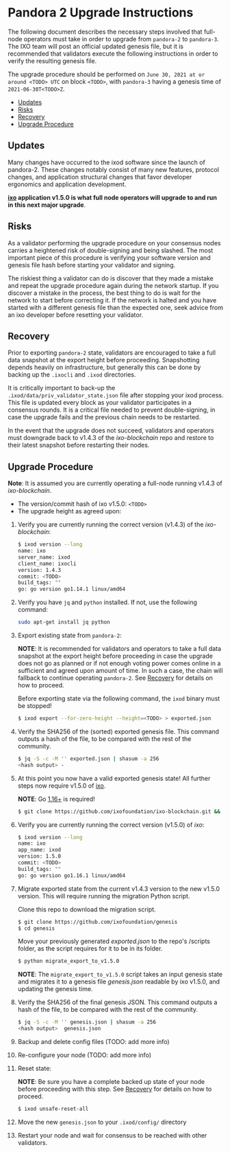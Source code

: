 # Pandora 2 Upgrade Instructions

The following document describes the necessary steps involved that full-node operators
must take in order to upgrade from `pandora-2` to `pandora-3`. The IXO team
will post an official updated genesis file, but it is recommended that validators
execute the following instructions in order to verify the resulting genesis file.

The upgrade procedure should be performed on `June 30, 2021 at or around <TODO> UTC` on block `<TODO>`, with `pandora-3` having a genesis time of `2021-06-30T<TODO>Z`.

  - [Updates](#updates)
  - [Risks](#risks)
  - [Recovery](#recovery)
  - [Upgrade Procedure](#upgrade-procedure)

## Updates

Many changes have occurred to the ixod software since the launch of pandora-2. These changes notably consist of many new features,
protocol changes, and application structural changes that favor developer ergonomics and application development.

<TODO>

__[ixo](https://github.com/ixofoundation/ixo-blockchain) application v1.5.0 is
what full node operators will upgrade to and run in this next major upgrade__.

## Risks

As a validator performing the upgrade procedure on your consensus nodes carries a heightened risk of
double-signing and being slashed. The most important piece of this procedure is verifying your
software version and genesis file hash before starting your validator and signing.

The riskiest thing a validator can do is discover that they made a mistake and repeat the upgrade
procedure again during the network startup. If you discover a mistake in the process, the best thing
to do is wait for the network to start before correcting it. If the network is halted and you have
started with a different genesis file than the expected one, seek advice from an ixo developer
before resetting your validator.

## Recovery

Prior to exporting `pandora-2` state, validators are encouraged to take a full data snapshot at the
export height before proceeding. Snapshotting depends heavily on infrastructure, but generally this
can be done by backing up the `.ixocli` and `.ixod` directories.

It is critically important to back-up the `.ixod/data/priv_validator_state.json` file after stopping your ixod process. This file is updated every block as your validator participates in a consensus rounds. It is a critical file needed to prevent double-signing, in case the upgrade fails and the previous chain needs to be restarted.

In the event that the upgrade does not succeed, validators and operators must downgrade back to
v1.4.3 of the _ixo-blockchain_ repo and restore to their latest snapshot before restarting their nodes.

## Upgrade Procedure

__Note__: It is assumed you are currently operating a full-node running v1.4.3 of _ixo-blockchain_.

- The version/commit hash of ixo v1.5.0: `<TODO>`
- The upgrade height as agreed upon: **<TODO>**


1. Verify you are currently running the correct version (v1.4.3) of the _ixo-blockchain_:

   ```bash
   $ ixod version --long
   name: ixo
   server_name: ixod
   client_name: ixocli
   version: 1.4.3
   commit: <TODO>
   build_tags: ""
   go: go version go1.14.1 linux/amd64
   ```

2. Verify you have `jq` and `python` installed. If not, use the following command:

   ```bash
   sudo apt-get install jq python
   ```
   
4. Export existing state from `pandora-2`:

   **NOTE**: It is recommended for validators and operators to take a full data snapshot at the export
   height before proceeding in case the upgrade does not go as planned or if not enough voting power
   comes online in a sufficient and agreed upon amount of time. In such a case, the chain will fallback
   to continue operating `pandora-2`. See [Recovery](#recovery) for details on how to proceed.

   Before exporting state via the following command, the `ixod` binary must be stopped!

   ```bash
   $ ixod export --for-zero-height --height=<TODO> > exported.json
   ```

3. Verify the SHA256 of the (sorted) exported genesis file. This command outputs a hash of the file, to be compared  with the rest of the community.

   ```bash
   $ jq -S -c -M '' exported.json | shasum -a 256
   <hash output> -
   ```

4. At this point you now have a valid exported genesis state! All further steps now require
v1.5.0 of [ixo](https://github.com/ixofoundation/ixo-blockchain).

   **NOTE**: Go [1.16+](https://golang.org/dl/) is required!

   ```bash
   $ git clone https://github.com/ixofoundation/ixo-blockchain.git && cd ixo-blockchain && git checkout v1.5.0; make install
   ```

5. Verify you are currently running the correct version (v1.5.0) of _ixo_:

   ```bash
   $ ixod version --long
   name: ixo
   app_name: ixod
   version: 1.5.0
   commit: <TODO>
   build_tags: ""
   go: go version go1.16.1 linux/amd64

   ```

6. Migrate exported state from the current v1.4.3 version to the new v1.5.0 version. This will require running the migration Python script.

   Clone this repo to download the migration script.
   
   ```bash
   $ git clone https://github.com/ixofoundation/genesis
   $ cd genesis
   ```
   
   Move your previously generated _exported.json_ to the repo's /scripts folder, as the script requires for it to be in its folder.

   ```bash
   $ python migrate_export_to_v1.5.0
   ```

   **NOTE**: The `migrate_export_to_v1.5.0` script takes an input genesis state and migrates it to a genesis file _genesis.json_ readable by ixo v1.5.0, and updating the genesis time.

7. Verify the SHA256 of the final genesis JSON. This command outputs a hash of the file, to be compared with the rest of the community.

   ```bash
   $ jq -S -c -M '' genesis.json | shasum -a 256
   <hash output>  genesis.json
   ```

7. Backup and delete config files (TODO: add more info)

8. Re-configure your node (TODO: add more info)

9. Reset state:

   **NOTE**: Be sure you have a complete backed up state of your node before proceeding with this step.
   See [Recovery](#recovery) for details on how to proceed.

   ```bash
   $ ixod unsafe-reset-all
   ```

10. Move the new `genesis.json` to your `.ixod/config/` directory

11. Restart your node and wait for consensus to be reached with other validators.
